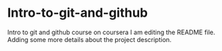 # Intro-to-git-and-github
Intro to git and github course on coursera
I am editing the README file. Adding some more details about the project description.
